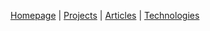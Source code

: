 [Homepage](https://cook.engage-dev.com)  |  [Projects](https://bento.engage-dev.com/projects)  |  [Articles](https://bento.engage-dev.com/now)  |  [Technologies](https://cook.engage-dev.com/technologies)

